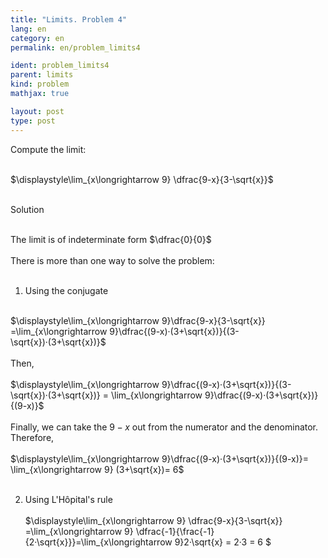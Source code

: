 ```yaml
---
title: "Limits. Problem 4"
lang: en
category: en
permalink: en/problem_limits4

ident: problem_limits4
parent: limits
kind: problem
mathjax: true

layout: post
type: post
---
```


<div>
Compute the limit: <br><br>

$\displaystyle\lim_{x\longrightarrow 9} \dfrac{9-x}{3-\sqrt{x}}$<br><br>

<div class="bcblue boxdissap">
Solution
</div><br>

<div class="dissap">

The limit is of indeterminate form $\dfrac{0}{0}$<br><br>
There is more than one way to solve the problem:<br><br>

1. Using the conjugate<br><br>


$\displaystyle\lim_{x\longrightarrow 9}\dfrac{9-x}{3-\sqrt{x}} =\lim_{x\longrightarrow 9}\dfrac{(9-x)·(3+\sqrt{x})}{(3-\sqrt{x})·(3+\sqrt{x})}$<br><br>
Then, <br><br>
$\displaystyle\lim_{x\longrightarrow 9}\dfrac{(9-x)·(3+\sqrt{x})}{(3-\sqrt{x})·(3+\sqrt{x})} = \lim_{x\longrightarrow 9}\dfrac{(9-x)·(3+\sqrt{x})}{(9-x)}$<br><br>
Finally, we can take the $9-x$ out from the numerator and the denominator. Therefore, <br><br>
$\displaystyle\lim_{x\longrightarrow 9}\dfrac{(9-x)·(3+\sqrt{x})}{(9-x)}= \lim_{x\longrightarrow 9} (3+\sqrt{x})= 6$<br><br>
  
  
2. Using L'Hôpital's rule<br><br>
$\displaystyle\lim_{x\longrightarrow 9} \dfrac{9-x}{3-\sqrt{x}} =\lim_{x\longrightarrow 9} \dfrac{-1}{\frac{-1}{2·\sqrt{x}}}=\lim_{x\longrightarrow 9}2·\sqrt{x} = 2·3 = 6 $<br><br>

</div>
